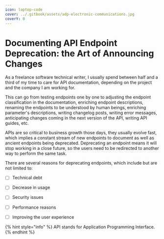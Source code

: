 ```yaml
---
icon: laptop-code
cover: ../.gitbook/assets/adp-electronic-communications.jpg
coverY: 0
---
```


# Documenting API Endpoint Deprecation: the Art of Announcing Changes

As a freelance software technical writer, I usually spend between half and a third of my time to care for API documentation, depending on the project and the company I am working for.&#x20;

This can go from testing endpoints one by one to adjusting the endpoint classification in the documentation, enriching endpoint descriptions, renaming the endpoints to be understood by human beings, enriching parameter's descriptions, writing changelog posts, writing error messages, anticipating changes coming in the next version of the API, writing API guides, etc.

APIs are so critical to business growth those days, they usually evolve fast, which implies a constant stream of new endpoints to document as well as ancient endpoints being deprecated. Deprecating an endpoint means it will stop working in a close future, so the users need to be redirected to another way to perform the same task.&#x20;

There are several reasons for deprecating endpoints, which include but are not limited to:

* [ ] Technical debt
* [ ] Decrease in usage
* [ ] Security issues
* [ ] Performance reasons
* [ ] Improving the user experience



{% hint style="info" %}
API stands for Application Programming Interface.&#x20;
{% endhint %}

